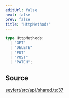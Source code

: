 ```yaml
---
editUrl: false
next: false
prev: false
title: "HttpMethods"
---
```


```ts
type HttpMethods: 
  | "GET"
  | "DELETE"
  | "PUT"
  | "POST"
  | "PATCH";
```

## Source

[seyfert/src/api/shared.ts:37](https://github.com/potoland/potocuit/blob/fe122a1/src/api/shared.ts#L37)

